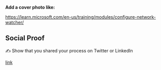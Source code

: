 **Add a cover photo like:**

https://learn.microsoft.com/en-us/training/modules/configure-network-watcher/ 



## Social Proof

✍️ Show that you shared your process on Twitter or LinkedIn

[link](link)
